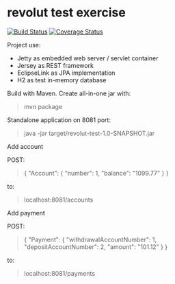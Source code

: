 # revolut test exercise

[![Build Status](https://travis-ci.org/antonkudinov/revolut-test.svg?branch=master)](https://travis-ci.org/antonkudinov/revolut-test)
[![Coverage Status](https://coveralls.io/repos/github/antonkudinov/revolut-test/badge.svg)](https://coveralls.io/github/antonkudinov/revolut-test?branch=master)

Project use:
- Jetty as embedded web server / servlet container
- Jersey as REST framework
- EclipseLink as JPA implementation
- H2 as test in-memory database

Build with Maven. Create all-in-one jar with:
> mvn package

Standalone application on 8081 port:
> java -jar target/revolut-test-1.0-SNAPSHOT.jar

Add account

POST:

> {
  "Account": {
    "number": 1,
    "balance": "1099.77"
  }
}

to:

> localhost:8081/accounts

Add payment

POST:

> {
  "Payment": {
    "withdrawalAccountNumber": 1,
    "depositAccountNumber": 2,
    "amount": "101.12"
  }
}

to:

> localhost:8081/payments
